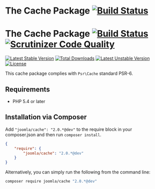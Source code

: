 # The Cache Package [![Build Status](https://travis-ci.org/joomla-framework/cache.png?branch=master)](https://travis-ci.org/joomla-framework/cache)
# The Cache Package [![Build Status](https://travis-ci.org/joomla-framework/cache.png?branch=master)](https://travis-ci.org/joomla-framework/cache) [![Scrutinizer Code Quality](https://scrutinizer-ci.com/g/joomla-framework/cache/badges/quality-score.png?b=2.0-dev)](https://scrutinizer-ci.com/g/joomla-framework/cache/?branch=2.0-dev)

[![Latest Stable Version](https://poser.pugx.org/joomla/cache/v/stable)](https://packagist.org/packages/joomla/cache)
[![Total Downloads](https://poser.pugx.org/joomla/cache/downloads)](https://packagist.org/packages/joomla/cache)
[![Latest Unstable Version](https://poser.pugx.org/joomla/cache/v/unstable)](https://packagist.org/packages/joomla/cache)
[![License](https://poser.pugx.org/joomla/cache/license)](https://packagist.org/packages/joomla/cache)

This cache package complies with `Psr\Cache` standard PSR-6.

## Requirements

* PHP 5.4 or later

## Installation via Composer

Add `"joomla/cache": "2.0.*@dev"` to the require block in your composer.json and then run `composer install`.

```json
{
	"require": {
		"joomla/cache": "2.0.*@dev"
	}
}
```

Alternatively, you can simply run the following from the command line:

```sh
composer require joomla/cache "2.0.*@dev"
```
